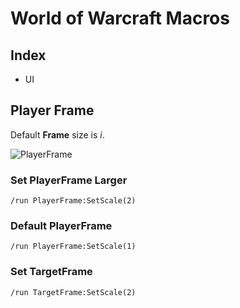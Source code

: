 # World of Warcraft Macros

## Index

* UI

## Player Frame

Default __Frame__ size is _i_.

![PlayerFrame](https://github.com/gil-ryan/grs-computer-gaming/blob/master/BLIZZARD/world-of-warcraft/img/playerframe.PNG)

### Set PlayerFrame Larger

```macro
/run PlayerFrame:SetScale(2)
```

### Default PlayerFrame

```macro
/run PlayerFrame:SetScale(1)
```

### Set TargetFrame 

```macro
/run TargetFrame:SetScale(2)
```